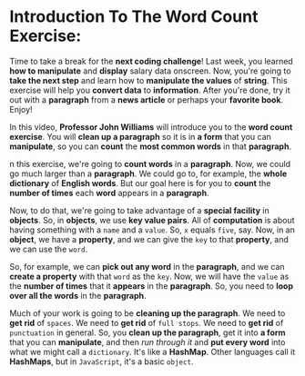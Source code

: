 # Introduction To The Word Count Exercise:

Time to take a break for the **next coding challenge**! Last week, you learned **how to manipulate** and **display** salary data onscreen. Now, you're going to **take the next step** and learn how to **manipulate the values** of **string**. This exercise will help you **convert data** to **information**. After you're done, try it out with a **paragraph** from a **news article** or perhaps your **favorite book**. Enjoy!

In this video, **Professor John Williams** will introduce you to the **word count exercise**. You will **clean up a paragraph** so it is in **a form** that you can **manipulate**, so you can **count** the **most common words** in that **paragraph**.

n this exercise, we're going to **count words** in a **paragraph**. Now, we could go much larger than a **paragraph**. We could go to, for example, the **whole dictionary** of **English words**. But our goal here is for you to **count** the **number of times** each **word** appears in a **paragraph**.

Now, to do that, we're going to take advantage of a **special facility** in **objects**. So, in **objects**, we use **key value pairs**. All of **computation** is about having something with a ```name``` and a ```value```. So, ```x``` equals ```five```, say. Now, in an **object**, we have a **property**, and we can give the ```key``` to that **property**, and we can use the ```word```.

So, for example, we can **pick out any word** in the **paragraph**, and we can **create a property** with that ```word``` as the ```key```. Now, we will have the ```value``` as the **number of times** that it **appears** in the **paragraph**. So, you need to **loop over all the words** in the **paragraph**.

Much of your work is going to be **cleaning up the paragraph**. We need to **get rid** of ```spaces```. We need to **get rid** of ```full stops```. We need to **get rid** of ```punctuation``` in general. So, you **clean up the paragraph**, get it into **a form** that you can **manipulate**, and then *run through it* and **put every word** into what we might call a ```dictionary```. It's like a **HashMap**. Other languages call it **HashMaps**, but in ```JavaScript```, it's a basic ```object```.